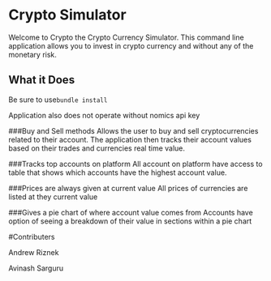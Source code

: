 # Crypto Simulator

Welcome to Crypto the Crypto Currency Simulator. This command line application allows you to invest in crypto currency and without any of the monetary risk.

## What it Does

Be sure to use```bundle install```

Application also does not operate without nomics api key


###Buy and Sell methods 
Allows the user to buy and sell cryptocurrencies related to their account. The application then tracks their account values based on their trades and currencies real time value.

###Tracks top accounts on platform
All account on platform have access to table that shows which accounts have the highest account value.

###Prices are always given at current value
All prices of currencies are listed at they current value 

###Gives a pie chart of where account value comes from
Accounts have option of seeing a breakdown of their value in sections within a pie chart

#Contributers

Andrew Riznek

Avinash Sarguru